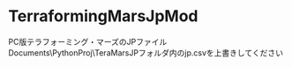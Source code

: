 # TerraformingMarsJpMod
PC版テラフォーミング・マーズのJPファイル
Documents\PythonProj\TeraMarsJPフォルダ内のjp.csvを上書きしてください
